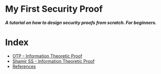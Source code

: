 # My First Security Proof
***A tutorial on how to design security proofs from scratch. For beginners.***

# Index
- [OTP - Information Theoretic Proof](OTP-InfTh.md)
- [Shamir SS - Information Theoretic Proof](ShamirSS-InfTh.md)
- [References](references.md)
